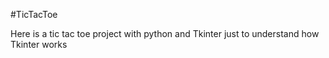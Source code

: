 #TicTacToe 

Here is a tic tac toe project with python and Tkinter just to understand how Tkinter works
